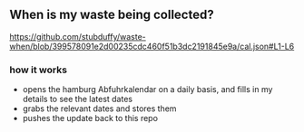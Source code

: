 ## When is my waste being collected?
  https://github.com/stubduffy/waste-when/blob/399578091e2d00235cdc460f51b3dc2191845e9a/cal.json#L1-L6
  
  ### how it works
  - opens the hamburg Abfuhrkalendar on a daily basis, and fills in my details to see the latest dates
  - grabs the relevant dates and stores them
  - pushes the update back to this repo
  
